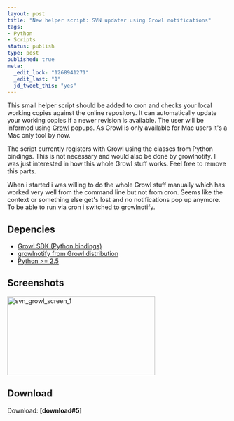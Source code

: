 ```yaml
--- 
layout: post
title: "New helper script: SVN updater using Growl notifications"
tags: 
- Python
- Scripts
status: publish
type: post
published: true
meta: 
  _edit_lock: "1268941271"
  _edit_last: "1"
  jd_tweet_this: "yes"
---
```

This small helper script should be added to cron and checks your local working copies against the online repository. It can automatically update your working copies if a newer revision is available. The user will be informed using [Growl](http://www.growl.info/) popups. As Growl is only available for Mac users it's a Mac only tool by now.

The script currently registers with Growl using the classes from Python bindings. This is not necessary and would also be done by growlnotify. I was just interested in how this whole Growl stuff works. Feel free to remove this parts. <!--more-->

When i started i was willing to do the whole Growl stuff manually which has worked very well from the command line but not from cron. Seems like the context or something else get's lost and no notifications pop up anymore. To be able to run via cron i switched to growlnotify.

## Depencies
  * [Growl SDK (Python bindings)](http://www.growl.info/files/Growl-1.1.4-SDK.dmg)
  * [growlnotify from Growl distribution](http://growl.info/files/Growl-1.1.4.dmg)
  * [Python >= 2.5](http://www.python.org)

## Screenshots

<img class="aligncenter size-full wp-image-223" title="svn_growl_screen_1" src="http://www.linuxaddicted.de/blog/wp-content/uploads/2009/05/picture-4.png" alt="svn_growl_screen_1" width="337" height="180" />

<h2>Download</h2>

Download: <strong>[download#5]</strong>
